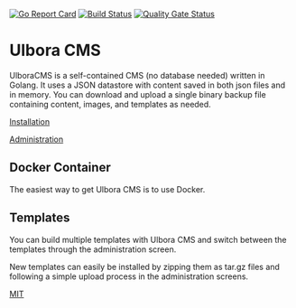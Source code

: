 [![Go Report Card](https://goreportcard.com/badge/github.com/Ulbora/ulboracms)](https://goreportcard.com/report/github.com/Ulbora/ulboracms)
[![Build Status](https://travis-ci.org/Ulbora/ulboracms.svg?branch=master)](https://travis-ci.org/Ulbora/ulboracms)
[![Quality Gate Status](https://sonarcloud.io/api/project_badges/measure?project=ulboracms&metric=alert_status)](https://sonarcloud.io/dashboard?id=ulboracms)




# Ulbora CMS
UlboraCMS is a self-contained CMS (no database needed) written in Golang. It uses a JSON datastore with content saved in both json files and in memory. You can download and upload a single binary backup file containing content, images, and templates as needed.


[Installation](https://github.com/Ulbora/ulboracms/wiki/Installation)


[Administration](https://github.com/Ulbora/ulboracms/wiki/Administration)


## Docker Container

The easiest way to get Ulbora CMS is to use Docker.


## Templates

You can build multiple templates with Ulbora CMS and switch between the templates through the administration screen. 

New templates can easily be installed by zipping them as tar.gz files and following a simple upload process in the administration screens.




[MIT](LICENSE)



[travis-image]: https://img.shields.io/travis/Ulbora/ulboracms.svg?style=flat
[travis-url]: https://travis-ci.org/Ulbora/ulboracms
